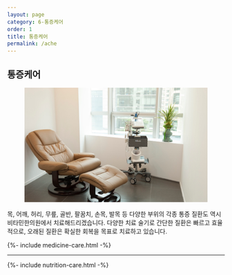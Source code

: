 ```yaml
---
layout: page
category: 6-통증케어
order: 1
title: 통증케어
permalink: /ache
---
```


<h2 class="content-heading">
  <strong>통증케어</strong>
</h2>

<figure>
  <img src="/assets/img-slide3.jpg" alt="">
</figure>

<p>목, 어깨, 허리, 무릎, 골반, 팔꿈치, 손목, 발목 등 다양한 부위의 각종 통증 질환도 역시 비타민한의원에서 치료해드리겠습니다. 다양한 치료 술기로 간단한 질환은 빠르고 효율적으로, 오래된 질환은 확실한 회복을 목표로 치료하고 있습니다.</p>

{%- include medicine-care.html -%}

<hr>

{%- include nutrition-care.html -%}

